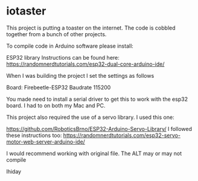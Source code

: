 # iotaster
This project is putting a toaster on the internet.  The code is cobbled together from a bunch of other projects.

To compile code in Arduino software please install:

ESP32 library
Instructions can be found here:
https://randomnerdtutorials.com/esp32-dual-core-arduino-ide/

When I was building the project I set the settings as follows

Board: Firebeetle-ESP32
Baudrate 115200

You made need to install a serial driver to get this to work with the esp32 board.  I had to on both my Mac and PC.

This project also required the use of a servo library.  I used this one:

https://github.com/RoboticsBrno/ESP32-Arduino-Servo-Library/
I followed these instructions too:
https://randomnerdtutorials.com/esp32-servo-motor-web-server-arduino-ide/

I would recommend working with original file.  The ALT may or may not compile

 lhiday                                
